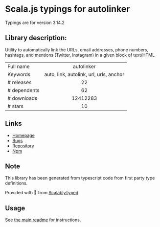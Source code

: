 
# Scala.js typings for autolinker

Typings are for version 3.14.2

## Library description:
Utility to automatically link the URLs, email addresses, phone numbers, hashtags, and mentions (Twitter, Instagram) in a given block of text/HTML

|                    |                 |
| ------------------ | :-------------: |
| Full name          | autolinker |
| Keywords           | auto, link, autolink, url, urls, anchor |
| # releases         | 22 |
| # dependents       | 62 |
| # downloads        | 12412283 |
| # stars            | 10 |

## Links
- [Homepage](https://github.com/gregjacobs/Autolinker.js)
- [Bugs](https://github.com/gregjacobs/Autolinker.js/issues)
- [Repository](https://github.com/gregjacobs/Autolinker.js)
- [Npm](https://www.npmjs.com/package/autolinker)
    


## Note
This library has been generated from typescript code from first party type definitions.

Provided with :purple_heart: from [ScalablyTyped](https://github.com/oyvindberg/ScalablyTyped)

## Usage
See [the main readme](../../readme.md) for instructions.


